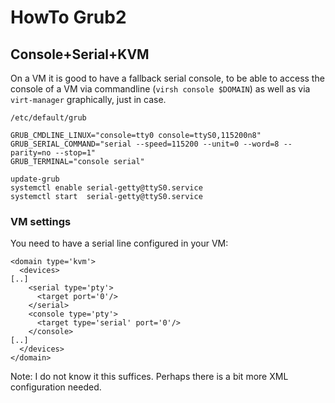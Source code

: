 # HowTo Grub2

## Console+Serial+KVM

On a VM it is good to have a fallback serial console, to be able to access the console of a VM via commandline (`virsh console $DOMAIN`) as well as via `virt-manager` graphically, just in case.

`/etc/default/grub`

```
GRUB_CMDLINE_LINUX="console=tty0 console=ttyS0,115200n8"
GRUB_SERIAL_COMMAND="serial --speed=115200 --unit=0 --word=8 --parity=no --stop=1"
GRUB_TERMINAL="console serial"
```

```
update-grub
systemctl enable serial-getty@ttyS0.service
systemctl start  serial-getty@ttyS0.service
```

### VM settings

You need to have a serial line configured in your VM:

```
<domain type='kvm'>
  <devices>
[..]
    <serial type='pty'>
      <target port='0'/>
    </serial>
    <console type='pty'>
      <target type='serial' port='0'/>
    </console>
[..]
  </devices>
</domain>
```

Note: I do not know it this suffices.  Perhaps there is a bit more XML configuration needed.
